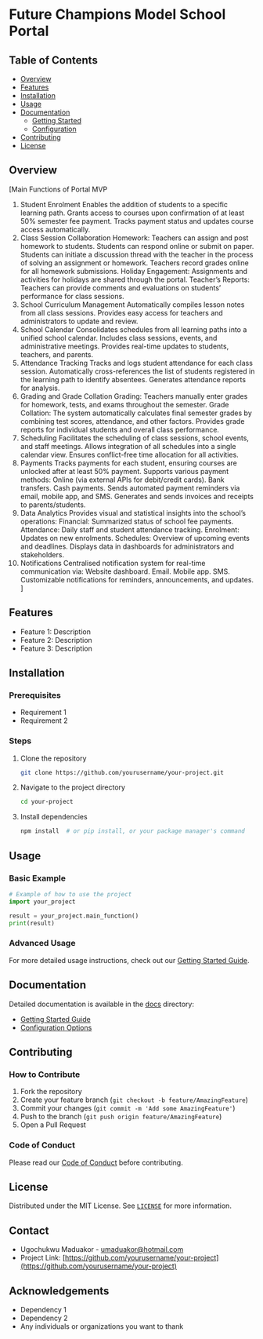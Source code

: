 # Future Champions Model School Portal

## Table of Contents
- [Overview](#overview)
- [Features](#features)
- [Installation](#installation)
- [Usage](#usage)
- [Documentation](#documentation)
  - [Getting Started](docs/getting-started.md)
  - [Configuration](docs/configuration.md)
- [Contributing](#contributing)
- [License](#license)

## Overview
[Main Functions of Portal MVP
1. Student Enrolment Enables the addition of students to a specific learning path. Grants access to courses upon confirmation of at least 50% semester fee payment. Tracks payment status and updates course access automatically.
2. Class Session Collaboration Homework: Teachers can assign and post homework to students. Students can respond online or submit on paper. Students can initiate a discussion thread with the teacher in the process of solving an assignment or homework. Teachers record grades online for all homework submissions. Holiday Engagement: Assignments and activities for holidays are shared through the portal. Teacher’s Reports: Teachers can provide comments and evaluations on students’ performance for class sessions.
3. School Curriculum Management Automatically compiles lesson notes from all class sessions. Provides easy access for teachers and administrators to update and review.
4. School Calendar Consolidates schedules from all learning paths into a unified school calendar. Includes class sessions, events, and administrative meetings. Provides real-time updates to students, teachers, and parents.
5. Attendance Tracking Tracks and logs student attendance for each class session. Automatically cross-references the list of students registered in the learning path to identify absentees. Generates attendance reports for analysis.
6. Grading and Grade Collation Grading: Teachers manually enter grades for homework, tests, and exams throughout the semester. Grade Collation: The system automatically calculates final semester grades by combining test scores, attendance, and other factors. Provides grade reports for individual students and overall class performance.
7. Scheduling Facilitates the scheduling of class sessions, school events, and staff meetings. Allows integration of all schedules into a single calendar view. Ensures conflict-free time allocation for all activities.
8. Payments Tracks payments for each student, ensuring courses are unlocked after at least 50% payment. Supports various payment methods: Online (via external APIs for debit/credit cards). Bank transfers. Cash payments. Sends automated payment reminders via email, mobile app, and SMS. Generates and sends invoices and receipts to parents/students.
9. Data Analytics Provides visual and statistical insights into the school’s operations: Financial: Summarized status of school fee payments. Attendance: Daily staff and student attendance tracking. Enrolment: Updates on new enrolments. Schedules: Overview of upcoming events and deadlines. Displays data in dashboards for administrators and stakeholders.
10. Notifications Centralised notification system for real-time communication via: Website dashboard. Email. Mobile app. SMS. Customizable notifications for reminders, announcements, and updates.
]

## Features
- Feature 1: Description
- Feature 2: Description
- Feature 3: Description

## Installation

### Prerequisites
- Requirement 1
- Requirement 2

### Steps
1. Clone the repository
   ```bash
   git clone https://github.com/yourusername/your-project.git
   ```
2. Navigate to the project directory
   ```bash
   cd your-project
   ```
3. Install dependencies
   ```bash
   npm install  # or pip install, or your package manager's command
   ```

## Usage

### Basic Example
```python
# Example of how to use the project
import your_project

result = your_project.main_function()
print(result)
```

### Advanced Usage
For more detailed usage instructions, check out our [Getting Started Guide](docs/getting-started.md).

## Documentation
Detailed documentation is available in the [docs](docs/) directory:
- [Getting Started Guide](docs/getting-started.md)
- [Configuration Options](docs/configuration.md)

## Contributing

### How to Contribute
1. Fork the repository
2. Create your feature branch (`git checkout -b feature/AmazingFeature`)
3. Commit your changes (`git commit -m 'Add some AmazingFeature'`)
4. Push to the branch (`git push origin feature/AmazingFeature`)
5. Open a Pull Request

### Code of Conduct
Please read our [Code of Conduct](CONDUCT.md) before contributing.

## License
Distributed under the MIT License. See [`LICENSE`](LICENSE) for more information.

## Contact
- Ugochukwu Maduakor - umaduakor@hotmail.com
- Project Link: [https://github.com/yourusername/your-project](https://github.com/yourusername/your-project)

## Acknowledgements
- Dependency 1
- Dependency 2
- Any individuals or organizations you want to thank
